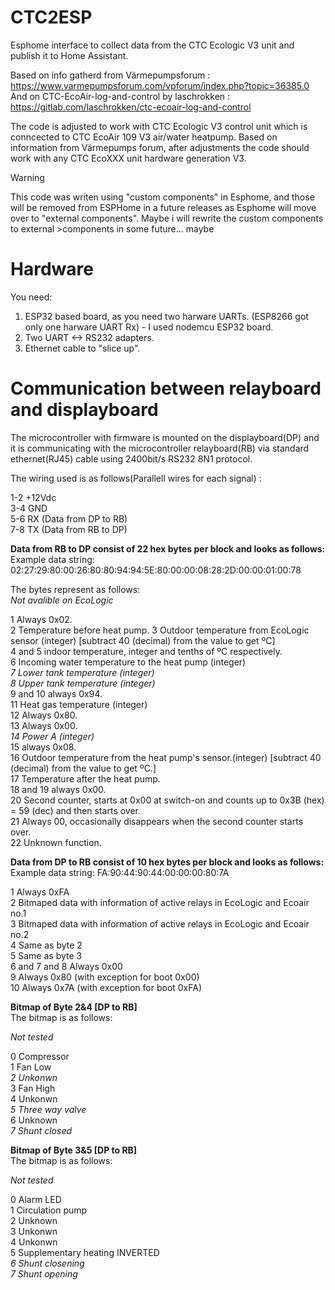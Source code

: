 # CTC2ESP
Esphome interface to collect data from the CTC Ecologic V3 unit and publish it to Home Assistant.

Based on info gatherd from Värmepumpsforum : https://www.varmepumpsforum.com/vpforum/index.php?topic=36385.0
And on CTC-EcoAir-log-and-control by laschrokken : https://gitlab.com/laschrokken/ctc-ecoair-log-and-control

The code is adjusted to work with CTC Ecologic V3 control unit which is conncected to CTC EcoAir 109 V3 air/water heatpump. Based on information from Värmepumps forum, after adjustments the code should work with any CTC EcoXXX unit hardware generation V3.

> [!WARNING]  
> This code was writen using "custom components" in Esphome, and those will be removed from ESPHome in a future releases as Esphome will move over to "external components". Maybe i will rewrite the custom components to external >components in some future...  maybe

# Hardware
You need:
1. ESP32 based board, as you need two harware UARTs. (ESP8266 got only one harware UART Rx) - I used nodemcu ESP32 board.
2. Two UART <-> RS232 adapters.
3. Ethernet cable to "slice up".

# Communication between relayboard and displayboard
The microcontroller with firmware is mounted on the displayboard(DP) and it is communicating with the microcontroller relayboard(RB) via standard ethernet(RJ45) cable using 2400bit/s RS232 8N1 protocol.

The wiring used is as follows(Parallell wires for each signal) :

1-2  +12Vdc <br/>
3-4   GND <br/>
5-6 RX (Data from DP to RB) <br/>
7-8 TX (Data from RB to DP) <br/>



**Data from RB to DP consist of 22 hex bytes per block and looks as follows:** <br/>
Example data string: 02:27:29:80:00:26:80:80:94:94:5E:80:00:00:08:28:2D:00:00:01:00:78 <br/>

The bytes represent as follows: <br/>
*Not avalible on EcoLogic* <br/>

1 Always 0x02. <br/>
2 Temperature before heat pump.
3 Outdoor temperature from EcoLogic sensor (integer) [subtract 40 (decimal) from the value to get  ºC] <br/>
4 and 5 indoor temperature, integer and tenths of ºC respectively. <br/>
6 Incoming water temperature to the heat pump (integer) <br/>
*7 Lower tank temperature (integer)* <br/>
*8 Upper tank temperature (integer)* <br/>
9 and 10 always 0x94. <br/>
11 Heat gas temperature (integer) <br/>
12 Always 0x80. <br/>
13 Always 0x00. <br/>
*14 Power A (integer)* <br/>
15 always 0x08. <br/>
16 Outdoor temperature from the heat pump's sensor.(integer) [subtract 40 (decimal) from the value to get ºC.] <br/>
17 Temperature after the heat pump. <br/>
18 and 19 always 0x00. <br/>
20 Second counter, starts at 0x00 at switch-on and counts up to 0x3B (hex) = 59 (dec) and then starts over. <br/>
21 Always 00, occasionally disappears when the second counter starts over.<br/>
22 Unknown function.<br/>

**Data from DP to RB consist of 10 hex bytes per block and looks as follows:** <br/>
Example data string: FA:90:44:90:44:00:00:00:80:7A <br/>

1 Always 0xFA <br/>
2 Bitmaped data with information of active relays in EcoLogic and Ecoair no.1 <br/>
3 Bitmaped data with information of active relays in EcoLogic and Ecoair no.2 <br/>
4 Same as byte 2<br/>
5 Same as byte 3 <br/>
6 and 7 and 8 Always 0x00 <br/>
9 Always 0x80 (with exception for boot 0x00) <br/>
10 Always 0x7A (with exception for boot 0xFA) <br/>


**Bitmap of Byte 2&4 [DP to RB]** <br/>
The bitmap is as follows: <br/>

*Not tested* <br/>

0 Compressor <br/>
1 Fan Low <br/>
*2 Unkonwn* <br/>
3 Fan High <br/>
4 Unkonwn <br/>
*5 Three way valve* <br/>
6 Unknown <br/>
*7 Shunt closed* <br/>

**Bitmap of Byte 3&5 [DP to RB]** <br/>
The bitmap is as follows: <br/>

*Not tested* <br/>

0 Alarm LED <br/>
1 Circulation pump <br/>
2 Unknown <br/>
3 Unkonwn <br/>
4 Unkonwn <br/>
5 Supplementary heating INVERTED <br/>
*6 Shunt closening* <br/>
*7 Shunt opening* <br/>









